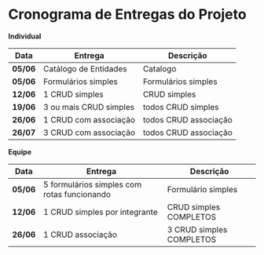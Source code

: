 # Cronograma de Entregas do Projeto


**Individual**

| Data         | Entrega                                                                 | Descrição |
|--------------|-------------------------------------------------------------------------|---------------------|
| **05/06**    | Catálogo de Entidades                          | Catalogo           |
| **05/06**    | Formulários simples                          | Formulários simples           |
| **12/06**    | 1 CRUD simples                      | CRUD simples           |
| **19/06**    | 3 ou mais CRUD simples                      | todos CRUD simples           |
| **26/06**    | 1 CRUD com associação                   | todos CRUD associação           |
| **26/07**    | 3 CRUD com associação                   | todos CRUD associação           |



**Equipe**

| Data         | Entrega                                                                 | Descrição |
|--------------|-------------------------------------------------------------------------|---------------------|
| **05/06**    | 5 formulários simples com rotas funcionando                          | Formulário simples           |
| **12/06**    | 1 CRUD simples por integrante                          |  CRUD simples COMPLETOS           |
| **26/06**    | 1 CRUD associação                        | 3 CRUD simples COMPLETOS           |
